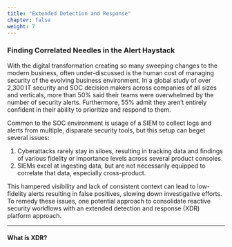 ```yaml
---
title: "Extended Detection and Response"
chapter: false
weight: 7
---
```


### Finding Correlated Needles in the Alert Haystack

<!-- https://newsroom.trendmicro.com/2021-05-25-70-Of-SOC-Teams-Emotionally-Overwhelmed-By-Security-Alert-Volume
-->

With the digital transformation creating so many sweeping changes to the modern business, often under-discussed is the human cost of managing security of the evolving business environment. In a global study of over 2,300 IT security and SOC decision makers across companies of all sizes and verticals, more than 50% said their teams were overwhelmed by the number of security alerts. Furthermore, 55% admit they aren’t entirely confident in their ability to prioritize and respond to them.

Common to the SOC environment is usage of a SIEM to collect logs and alerts from multiple, disparate security tools, but this setup can beget several issues:

1. Cyberattacks rarely stay in siloes, resulting in tracking data and findings of various fidelity or importance levels across several product consoles.
2. SIEMs excel at ingesting data, but are not necessarily equipped to correlate that data, especially cross-product.

This hampered visibility and lack of consistent context can lead to low-fidelity alerts resulting in false positives, slowing down investigative efforts. To remedy these issues, one potential approach to consolidate reactive security workflows with an extended detection and response (XDR) platform approach.

---

#### What is XDR?

